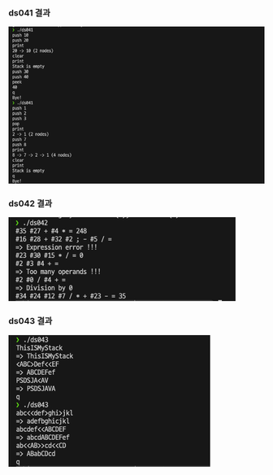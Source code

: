 ### ds041 결과

![](./result/ds041.png)

### ds042 결과

![](./result/ds042.png)

### ds043 결과

![](./result/ds043.png)
